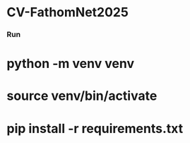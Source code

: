 # CV-FathomNet2025

### Run

# python -m venv venv

# source venv/bin/activate

# pip install -r requirements.txt

